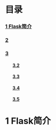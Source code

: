# 目录

<h3><a href="#title1">1 Flask简介 </a> </h3>
<h3><a href="#title2">2 </a> </h3>
<h3><a href="#title3">3 </a> </h3>
		<h4><ul><a href="#title3.1"></a> </h4>
		<h4><ul><a href="#title3.2">3.2 </a> </h4>
		<h4><ul><a href="#title3.3">3.3 </a> </h4>
		<h4><ul><a href="#title3.4">3.4 </a> </h4>
		<h4><ul><a href="#title3.5">3.5 </a> </h4>
<div style="page-break-after:always"></div>

  <h1 id="title1">1 Flask简介</h1>  
  
 
<!--stackedit_data:
eyJoaXN0b3J5IjpbLTczMTEzNzA2MF19
-->